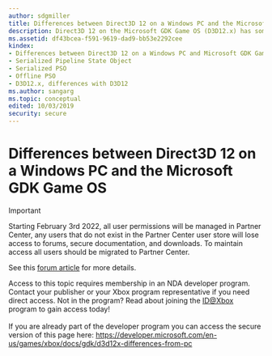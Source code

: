 ```yaml
---
author: sdgmiller
title: Differences between Direct3D 12 on a Windows PC and the Microsoft GDK Game OS
description: Direct3D 12 on the Microsoft GDK Game OS (D3D12.x) has some notable differences from Direct3D 12 on Windows PC (D3D12/PC).
ms.assetid: df43bcea-f591-9619-dad9-bb53e2292cee
kindex:
- Differences between Direct3D 12 on a Windows PC and Microsoft GDK Game OS
- Serialized Pipeline State Object
- Serialized PSO
- Offline PSO
- D3D12.x, differences with D3D12
ms.author: sangarg
ms.topic: conceptual
edited: 10/03/2019
security: secure
---
```


# Differences between Direct3D 12 on a Windows PC and the Microsoft GDK Game OS
> [!IMPORTANT]
> Starting February 3rd 2022, all user permissions will be managed in Partner Center, any users that do not exist in the Partner Center user store will lose access to forums, secure documentation, and downloads. To maintain access all users should be migrated to Partner Center. <p></p>See this <a href="https://forums.xboxlive.com/articles/132187/breaking-change-user-access-for-forums-secure-docu.html">forum article</a> for more details.  

 Access to this topic requires membership in an NDA developer program. Contact your publisher or your Xbox program representative if you need direct access. Not in the program? Read about joining the <a href="https://www.xbox.com/Developers/id">ID@Xbox</a> program to gain access today!  <br/><br/>If you are already part of the developer program you can access the secure version of this page here: <a target="_blank" href="https://developer.microsoft.com/en-us/games/xbox/docs/gdk/d3d12x-differences-from-pc">https://developer.microsoft.com/en-us/games/xbox/docs/gdk/d3d12x-differences-from-pc</a>
